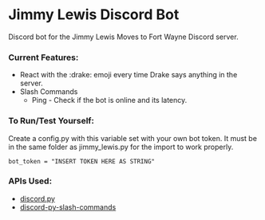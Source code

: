 # Jimmy Lewis Discord Bot
Discord bot for the Jimmy Lewis Moves to Fort Wayne Discord server.

### Current Features:
- React with the :drake: emoji every time Drake says anything in the server.
- Slash Commands
  - Ping - Check if the bot is online and its latency.

### To Run/Test Yourself:
Create a config.py with this variable set with your own bot token. It must be in the same folder as jimmy_lewis.py for the import to work properly.
```
bot_token = "INSERT TOKEN HERE AS STRING"
```

### APIs Used:
- [discord.py](https://github.com/Rapptz/discord.py)
- [discord-py-slash-commands](https://pypi.org/project/discord-py-slash-command/)
